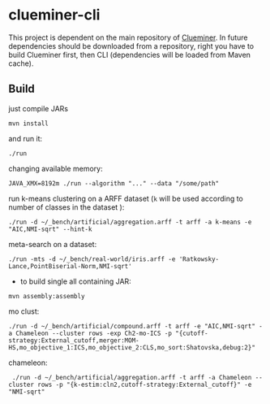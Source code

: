 # clueminer-cli

This project is dependent on the main repository of [Clueminer](https://github.com/deric/clueminer). In future dependencies should be downloaded from a repository, right you have to build Clueminer first, then CLI (dependencies will be loaded from Maven cache).

## Build

just compile JARs

    mvn install

and run it:

    ./run

changing available memory:

    JAVA_XMX=8192m ./run --algorithm "..." --data "/some/path"

run k-means clustering on a ARFF dataset (`k` will be used according to number of classes in the dataset ):
```
./run -d ~/_bench/artificial/aggregation.arff -t arff -a k-means -e "AIC,NMI-sqrt" --hint-k
```
meta-search on a dataset:
```
./run -mts -d ~/_bench/real-world/iris.arff -e 'Ratkowsky-Lance,PointBiserial-Norm,NMI-sqrt'
```

  - to build single all containing JAR:
```
mvn assembly:assembly
```

mo clust:
```
./run -d ~/_bench/artificial/compound.arff -t arff -e "AIC,NMI-sqrt" -a Chameleon --cluster rows -exp Ch2-mo-ICS -p "{cutoff-strategy:External_cutoff,merger:MOM-HS,mo_objective_1:ICS,mo_objective_2:CLS,mo_sort:Shatovska,debug:2}"
```
chameleon:

```
 ./run -d ~/_bench/artificial/aggregation.arff -t arff -a Chameleon --cluster rows -p "{k-estim:cln2,cutoff-strategy:External_cutoff}" -e "NMI-sqrt"
```
